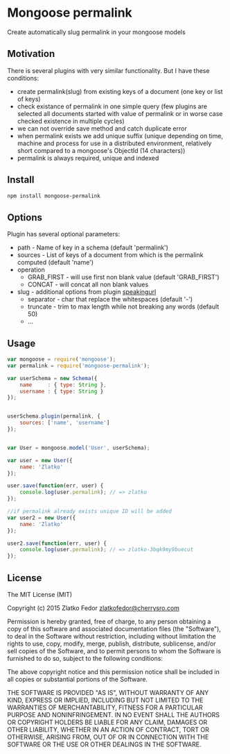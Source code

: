 Mongoose permalink
==================

Create automatically slug permalink in your mongoose models

## Motivation

There is several plugins with very similar functionality. But I have these conditions:
 * create permalink(slug) from existing keys of a document (one key or list of keys)
 * check existance of permalink in one simple query (few plugins are selected all documents started with value of permalink or in worse case checked existence in multiple cycles)
 * we can not override save method and catch duplicate error
 * when permalink exists we add unique suffix (unique depending on time, machine and process for use in a distributed environment, relatively short compared to a mongoose's ObjectId (14 characters))
 * permalink is always required, unique and indexed

## Install

```sh
npm install mongoose-permalink
```

## Options

Plugin has several optional parameters:
 * path - Name of key in a schema (default 'permalink')
 * sources - List of keys of a document from which is the permalink computed (default 'name')
 * operation 
 	- GRAB_FIRST - will use first non blank value (default 'GRAB_FIRST') 
 	- CONCAT - will concat all non blank values
 * slug - additional options from plugin [speakingurl](https://www.npmjs.com/package/speakingurl) 
 	- separator - char that replace the whitespaces (default '-')
 	- truncate - trim to max length while not breaking any words (default 50)
 	- ... 

## Usage

```js
var mongoose = require('mongoose');
var permalink = require('mongoose-permalink');

var userSchema = new Schema({
	name     : { type: String },
	username : { type: String }
});


userSchema.plugin(permalink, {
	sources: ['name', 'username']
});


var User = mongoose.model('User', userSchema);

var user = new User({
	name: 'Zlatko'
});

user.save(function(err, user) {
	console.log(user.permalink); // => zlatko
});

//if permalink already exists unique ID will be added
var user2 = new User({
	name: 'Zlatko'
});

user2.save(function(err, user) {
	console.log(user.permalink); // => zlatko-3bqk9my9buecut
});
```


## License

The MIT License (MIT)

Copyright (c) 2015 Zlatko Fedor zlatkofedor@cherrysro.com

Permission is hereby granted, free of charge, to any person obtaining a copy
of this software and associated documentation files (the "Software"), to deal
in the Software without restriction, including without limitation the rights
to use, copy, modify, merge, publish, distribute, sublicense, and/or sell
copies of the Software, and to permit persons to whom the Software is
furnished to do so, subject to the following conditions:

The above copyright notice and this permission notice shall be included in
all copies or substantial portions of the Software.

THE SOFTWARE IS PROVIDED "AS IS", WITHOUT WARRANTY OF ANY KIND, EXPRESS OR
IMPLIED, INCLUDING BUT NOT LIMITED TO THE WARRANTIES OF MERCHANTABILITY,
FITNESS FOR A PARTICULAR PURPOSE AND NONINFRINGEMENT. IN NO EVENT SHALL THE
AUTHORS OR COPYRIGHT HOLDERS BE LIABLE FOR ANY CLAIM, DAMAGES OR OTHER
LIABILITY, WHETHER IN AN ACTION OF CONTRACT, TORT OR OTHERWISE, ARISING FROM,
OUT OF OR IN CONNECTION WITH THE SOFTWARE OR THE USE OR OTHER DEALINGS IN
THE SOFTWARE.
